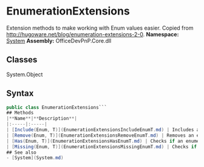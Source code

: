 # EnumerationExtensions
Extension methods to make working with Enum values easier. Copied from http://hugoware.net/blog/enumeration-extensions-2-0.
**Namespace:** [System](System.md)
**Assembly:** OfficeDevPnP.Core.dll
## Classes
System.Object
## Syntax
```C#
public class EnumerationExtensions```
## Methods
|**Name**|**Description**|
|:-----|:-----|
| [Include(Enum, T)](EnumerationExtensionsIncludeEnumT.md) | Includes an enumerated type and returns the new value
| [Remove(Enum, T)](EnumerationExtensionsRemoveEnumT.md) | Removes an enumerated type and returns the new value
| [Has(Enum, T)](EnumerationExtensionsHasEnumT.md) | Checks if an enumerated type contains a value
| [Missing(Enum, T)](EnumerationExtensionsMissingEnumT.md) | Checks if an enumerated type is missing a value
## See also
- [System](System.md)
